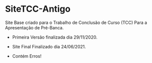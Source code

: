 # SiteTCC-Antigo

Site Base criado para o Trabalho de Conclusão de Curso (TCC) Para a Apresentação de Pré-Banca.

   - Primeira Versão finalizada dia 29/11/2020.

   - Site Final Finalizado dia 24/06/2021.

   - Contém Erros!
